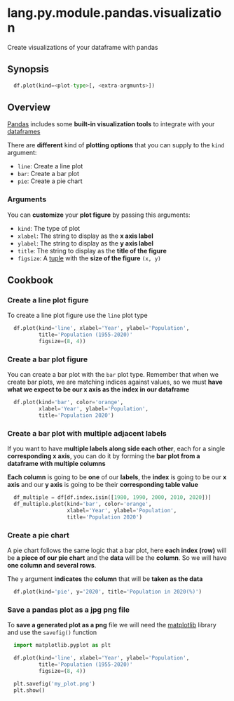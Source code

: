 # lang.py.module.pandas.visualization

Create visualizations of your dataframe with pandas

## Synopsis

```py
  df.plot(kind=<plot-type>[, <extra-argmunts>])
```

## Overview

[Pandas](./czyt.md) includes some **built-in visualization tools** to integrate
with your [dataframes](./5t4z.md)

There are **different** kind of **plotting options** that you can supply to the
`kind` argument:

- `line`: Create a line plot
- `bar`: Create a bar plot
- `pie`: Create a pie chart

### Arguments

You can **customize** your **plot figure** by passing this arguments:

- `kind`: The type of plot
- `xlabel`: The string to display as the **x axis label**
- `ylabel`: The string to display as the **y axis label**
- `title`: The string to display as the **title of the figure**
- `figsize`: A [tuple](./hsr4.md) with the **size of the figure** `(x, y)`

## Cookbook

### Create a line plot figure

To create a line plot figure use the `line` plot type

```py
  df.plot(kind='line', xlabel='Year', ylabel='Population',
          title='Population (1955-2020)'
          figsize=(8, 4))
```

### Create a bar plot figure

You can create a bar plot with the `bar` plot type. Remember that when we
create bar plots, we are matching indices against values, so we must **have what
we expect to be our x axis as the index in our dataframe**

```py
  df.plot(kind='bar', color='orange',
          xlabel='Year', ylabel='Population',
          title='Population 2020')
```

### Create a bar plot with multiple adjacent labels

If you want to have **multiple labels along side each other**, each for a
single **corresponding x axis**, you can do it by forming the **bar plot from a
dataframe with multiple columns**

**Each column** is going to be **one** of our **labels**, the **index** is
going to be our **x axis** and our **y axis** is going to be their
**corresponding table value**

```py
  df_multiple = df[df.index.isin([1980, 1990, 2000, 2010, 2020])]
  df_multiple.plot(kind='bar', color='orange',
                   xlabel='Year', ylabel='Population',
                   title='Population 2020')
```

### Create a pie chart

A pie chart follows the same logic that a bar plot, here **each index (row)**
will be **a piece of our pie chart** and the **data** will be the **column**.
So we will have **one column and several rows**.

The `y` argument **indicates** the **column** that will be **taken as the data**

```py
  df.plot(kind='pie', y='2020', title='Population in 2020(%)')
```

### Save a pandas plot as a jpg png file

To **save a generated plot as a png** file we will need the
[matplotlib](./3s1w.md) library and use the `savefig()` function

```py
  import matplotlib.pyplot as plt

  df.plot(kind='line', xlabel='Year', ylabel='Population',
          title='Population (1955-2020)'
          figsize=(8, 4))

  plt.savefig('my_plot.png')
  plt.show()
```
